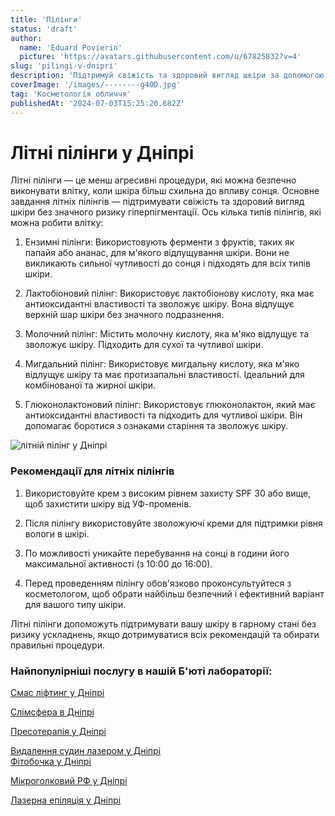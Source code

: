 ```yaml
---
title: 'Пілінги'
status: 'draft'
author:
  name: 'Eduard Povierin'
  picture: 'https://avatars.githubusercontent.com/u/67825832?v=4'
slug: 'pilingi-v-dnipri'
description: 'Підтримуй свіжість та здоровий вигляд шкіри за допомогою літнього пілінгу у Дніпрі'
coverImage: '/images/--------g4OD.jpg'
tag: 'Косметологія обличчя'
publishedAt: '2024-07-03T15:25:20.682Z'
---
```


# Літні пілінги у Дніпрі

Літні пілінги — це менш агресивні процедури, які можна безпечно виконувати влітку, коли шкіра більш схильна до впливу сонця. Основне завдання літніх пілінгів — підтримувати свіжість та здоровий вигляд шкіри без значного ризику гіперпігментації. Ось кілька типів пілінгів, які можна робити влітку:

1. Ензимні пілінги: Використовують ферменти з фруктів, таких як папайя або ананас, для м'якого відлущування шкіри. Вони не викликають сильної чутливості до сонця і підходять для всіх типів шкіри.

2. Лактобіоновий пілінг: Використовує лактобіонову кислоту, яка має антиоксидантні властивості та зволожує шкіру. Вона відлущує верхній шар шкіри без значного подразнення.

3. Молочний пілінг: Містить молочну кислоту, яка м'яко відлущує та зволожує шкіру. Підходить для сухої та чутливої шкіри.

4. Мигдальний пілінг: Використовує мигдальну кислоту, яка м'яко відлущує шкіру та має протизапальні властивості. Ідеальний для комбінованої та жирної шкіри.

5. Глюконолактоновий пілінг: Використовує глюконолактон, який має антиоксидантні властивості та підходить для чутливої шкіри. Він допомагає боротися з ознаками старіння та зволожує шкіру.

![літній пілінг у Дніпрі](https://cosmetcab.dp.ua/api/outstatic/images/--------g4OD.jpg)

### Рекомендації для літніх пілінгів

1. Використовуйте крем з високим рівнем захисту SPF 30 або вище, щоб захистити шкіру від УФ-променів.

2. Після пілінгу використовуйте зволожуючі креми для підтримки рівня вологи в шкірі.

3. По можливості уникайте перебування на сонці в години його максимальної активності (з 10:00 до 16:00).

4. Перед проведенням пілінгу обов'язково проконсультуйтеся з косметологом, щоб обрати найбільш безпечний і ефективний варіант для вашого типу шкіри.

Літні пілінги допоможуть підтримувати вашу шкіру в гарному стані без ризику ускладнень, якщо дотримуватися всіх рекомендацій та обирати правильні процедури.

### Найпопулірніші послугу в нашій Б'юті лабораторії:

[Смас ліфтинг у Дніпрі](https://cosmetcab.dp.ua/services/Smas-lifting-v-Dnipri)

[Слімсфера в Дніпрі](https://cosmetcab.dp.ua/services/Slimsfera-v-Dnipri)

[Пресотерапія у Дніпрі](https://cosmetcab.dp.ua/services/Presoterapiya-v-Dnipri)

[Видалення судин лазером у Дніпрі](https://cosmetcab.dp.ua/outstatic/services/vydalennya-sudin-lazerom-y-dnipri)\
[Фітобочка у Дніпрі](https://cosmetcab.dp.ua/services/Fitobochka-v-Dnipri)

[Мікроголковий РФ у Дніпрі](https://cosmetcab.dp.ua/services/Mikroholkovyy-RF-v-Dnipri)

[Лазерна епіляція у Дніпрі](https://cosmetcab.dp.ua/services/Lazerna-epilyatsiya-v-Dnipri)